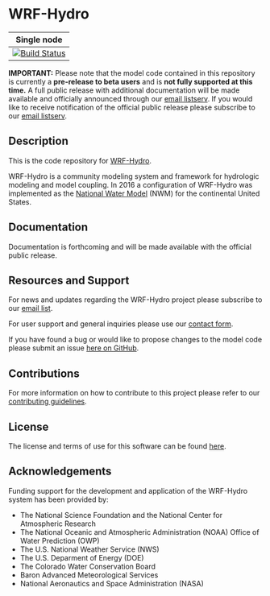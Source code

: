 #  WRF-Hydro
|Single node|
|----------|
|[![Build Status](https://travis-ci.org/NCAR/wrf_hydro_nwm_public.svg?branch=master)](https://travis-ci.org/NCAR/wrf_hydro_nwm_public)|


**IMPORTANT:** Please note that the model code contained in this repository is currently a **pre-release to beta users** and is **not fully supported at this time.** A full public release with additional documentation will be made available and officially announced through our [email listserv](https://ral.ucar.edu/projects/wrf_hydro/subscribe). If you would like to receive notification of the official public release please subscribe to our [email listserv](https://ral.ucar.edu/projects/wrf_hydro/subscribe).

## Description
This is the code repository for [WRF-Hydro](https://ral.ucar.edu/projects/wrf_hydro).

WRF-Hydro is a community modeling system and framework for hydrologic modeling and model coupling.  In 2016 a configuration of WRF-Hydro was implemented as the [National Water Model](http://water.noaa.gov/about/nwm) (NWM) for the continental United States.

## Documentation
Documentation is forthcoming and will be made available with the official public release. 

## Resources and Support
For news and updates regarding the WRF-Hydro project please subscribe to our [email list](https://ral.ucar.edu/projects/wrf_hydro/subscribe).

For user support and general inquiries please use our [contact form](https://ral.ucar.edu/projects/wrf_hydro/contact).

If you have found a bug or would like to propose changes to the model code please submit an issue [here on GitHub](https://github.com/NCAR/wrf_hydro_community/issues).

## Contributions
For more information on how to contribute to this project please refer to our [contributing guidelines](.github/CONTRIBUTING.md).

## License
The license and terms of use for this software can be found [here](LICENSE.txt).

## Acknowledgements
Funding support for the development and application of the WRF-Hydro system has been provided by:
- The National Science Foundation and the National Center for Atmospheric Research
- The National Oceanic and Atmospheric Administration (NOAA) Office of Water Prediction (OWP)
- The U.S. National Weather Service (NWS)
- The U.S. Deparment of Energy (DOE)
- The Colorado Water Conservation Board
- Baron Advanced Meteorological Services
- National Aeronautics and Space Administration (NASA)

